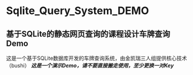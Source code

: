 # Sqlite_Query_System_DEMO
## 基于SQLite的静态网页查询的课程设计车牌查询Demo
  这是一个基于SQLite数据库开发的车牌查询系统，由金凯瑞三人组提供核心技术（bushi）
  ***这是一个演示Demo，请不要直接搬走使用，至少更换一对Key***
  